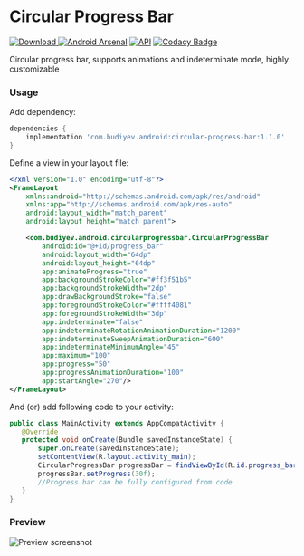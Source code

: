 # Circular Progress Bar
[ ![Download](https://api.bintray.com/packages/yuriy-budiyev/maven/circular-progress-bar/images/download.svg) ](https://bintray.com/yuriy-budiyev/maven/circular-progress-bar/_latestVersion)
[![Android Arsenal](https://img.shields.io/badge/Android%20Arsenal-Circular%20Progress%20Bar-blue.svg?style=flat)](https://android-arsenal.com/details/1/6515)
[![API](https://img.shields.io/badge/API-14%2B-blue.svg?style=flat)](https://android-arsenal.com/api?level=14)
[![Codacy Badge](https://api.codacy.com/project/badge/Grade/04aff697e57642bb96579fbaa6cc3dad)](https://www.codacy.com/app/yuriy-budiyev/circular-progress-bar?utm_source=github.com&amp;utm_medium=referral&amp;utm_content=yuriy-budiyev/circular-progress-bar&amp;utm_campaign=Badge_Grade)

Circular progress bar, supports animations and indeterminate mode, highly customizable

### Usage
Add dependency:
```gradle
dependencies {
    implementation 'com.budiyev.android:circular-progress-bar:1.1.0'
}
```
Define a view in your layout file:
```xml
<?xml version="1.0" encoding="utf-8"?>
<FrameLayout
    xmlns:android="http://schemas.android.com/apk/res/android"
    xmlns:app="http://schemas.android.com/apk/res-auto"
    android:layout_width="match_parent"
    android:layout_height="match_parent">

    <com.budiyev.android.circularprogressbar.CircularProgressBar
        android:id="@+id/progress_bar"
        android:layout_width="64dp"
        android:layout_height="64dp"
        app:animateProgress="true"
        app:backgroundStrokeColor="#ff3f51b5"
        app:backgroundStrokeWidth="2dp"
        app:drawBackgroundStroke="false"
        app:foregroundStrokeColor="#ffff4081"
        app:foregroundStrokeWidth="3dp"
        app:indeterminate="false"
        app:indeterminateRotationAnimationDuration="1200"
        app:indeterminateSweepAnimationDuration="600"
        app:indeterminateMinimumAngle="45"
        app:maximum="100"
        app:progress="50"
        app:progressAnimationDuration="100"
        app:startAngle="270"/>
</FrameLayout>
```
And (or) add following code to your activity:
```java
public class MainActivity extends AppCompatActivity {
   @Override
   protected void onCreate(Bundle savedInstanceState) {
       super.onCreate(savedInstanceState);
       setContentView(R.layout.activity_main);
       CircularProgressBar progressBar = findViewById(R.id.progress_bar);
       progressBar.setProgress(30f);
       //Progress bar can be fully configured from code
   }
}
```
### Preview
![Preview screenshot](https://raw.githubusercontent.com/yuriy-budiyev/circular-progress-bar/master/images/circular_progress_bar_preview.png)
